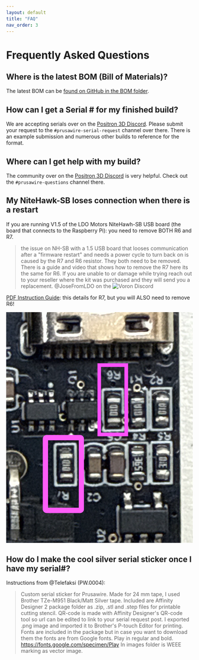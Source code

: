 ```yaml
---
layout: default
title: "FAQ"
nav_order: 3
---
```


# Frequently Asked Questions

## Where is the latest BOM (Bill of Materials)?

The latest BOM can be [found on GitHub in the BOM folder](https://github.com/Positron3D/Prusawire/tree/main/BOM).

## How can I get a Serial # for my finished build?

We are accepting serials over on the [Positron 3D Discord](https://discord.com/invite/positron). Please submit your request to the `#prusawire-serial-request` channel over there.  There is an example submission and numerous other builds to reference for the format.

## Where can I get help with my build?

The community over on the [Positron 3D Discord](https://discord.com/invite/positron) is very helpful.  Check out the `#prusawire-questions` channel there.

## My NiteHawk-SB loses connection when there is a restart

If you are running V1.5 of the LDO Motors NiteHawh-SB USB board (the board that connects to the Raspberry Pi): you need to remove BOTH R6 and R7.

> the issue on NH-SB with a 1.5 USB board that looses communication after a "firmware restart" and needs a power cycle to turn back on is caused by the R7 and R6 resistor. They both need to be removed. There is a guide and video that shows how to remove the R7 here its the same for R6. If you are unable to or damage while trying reach out to your reseller where the kit was purchased and they will send you a replacement.
> @JoseFromLDO on the ![Voron Discord](https://discord.com/channels/460117602945990666/710952853514223617/1417600761436569850)


[PDF Instruction Guide](assets/NiteHawkSB_R6-R7_Resistor_Removal_Guide.pdf): this details for R7, but you will ALSO need to remove R6!

![](images/nitehawbsb_fix.png)

## How do I make the cool silver serial sticker once I have my serial#?

Instructions from @Telefaksi (PW.0004):
>Custom serial sticker for Prusawire. Made for 24 mm tape, I used Brother TZe-M951 Black/Matt Silver tape. Included are Affinity Designer 2 package folder as .zip, .stl and .step files for printable cutting stencil. QR-code is made with Affinity Designer's QR-code tool so url can be edited to link to your serial request post. I exported .png image and imported it to Brother's P-touch Editor for printing.  
>Fonts are included in the package but in case you want to download them the fonts are from Google fonts. Play in regular and bold. https://fonts.google.com/specimen/Play
>In images folder is WEEE marking as vector image.